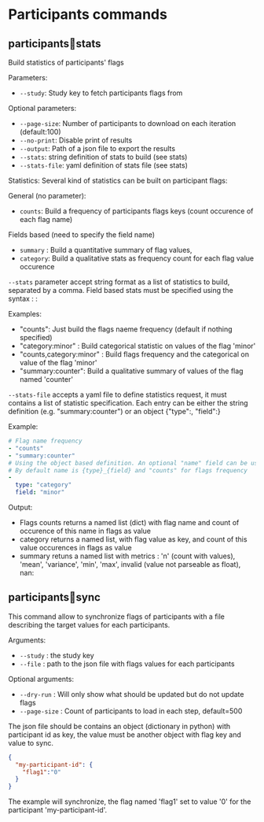 # Participants commands

## participants:flags:stats

Build statistics of participants' flags

Parameters:
 - `--study`: Study key to fetch participants flags from

Optional parameters:
 - `--page-size`: Number of participants to download on each iteration (default:100)
 - `--no-print`: Disable print of results
 - `--output`: Path of a json file to export the results
 - `--stats`: string definition of stats to build (see stats)
 - `--stats-file`: yaml definition of stats file (see stats)

Statistics:
Several kind of statistics can be built on participant flags:

General (no parameter):
- `counts`: Build a frequency of participants flags keys (count occurence of each flag name)

Fields based (need to specify the field name)
- `summary` : Build a quantitative summary of flag values, 
- `category`: Build a qualitative stats as frequency count for each flag value occurence 

`--stats` parameter accept string format as a list of statistics to build, separated by a comma.
Field based stats must be specified using the syntax : <statistic>:<field>

Examples:
 - "counts": Just build the flags naeme frequency (default if nothing specified)
 - "category:minor" : Build categorical statistic on values of the flag 'minor'
 - "counts,category:minor" : Build flags frequency and the categorical on value of the flag 'minor'
 - "summary:counter": Build a qualitative summary of values of the flag named 'counter'

`--stats-file` accepts a yaml file to define statistics request, it must contains a list of statistic specification.
Each entry can be either the string definition (e.g. "summary:counter") or an object {"type":, "field":}

Example:
```yaml
# Flag name frequency
- "counts"
- "summary:counter"
# Using the object based definition. An optional "name" field can be used to provide results name in case of collision
# By default name is {type}_{field} and "counts" for flags frequency
- 
  type: "category"
  field: "minor"
```

Output:

- Flags counts returns a named list (dict) with flag name and count of occurence of this name in flags as value
- category returns a named list, with flag value as key, and count of this value occurences in flags as value
- summary retuns a named list with metrics : 'n' (count with values), 'mean', 'variance', 'min', 'max', invalid (value not parseable as float), nan: 

## participants:flags:sync

This command allow to synchronize flags of participants with a file describing the target values for each participants.

Arguments:

  -  `--study` : the study key
  -  `--file` : path to the json file with flags values for each participants

Optional arguments:

  - `--dry-run` : Will only show what should be updated but do not update flags
  - `--page-size` : Count of participants to load in each step, default=500

The json file should be contains an object (dictionary in python) with participant id as key,
the value must be another object with flag key and value to sync.

```json
{
  "my-participant-id": {
    "flag1":"0"
  }
}
```

The example will synchronize, the flag named 'flag1' set to value '0' for the participant 'my-participant-id'.